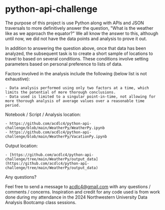 # python-api-challenge

The purpose of this project is use Python along with APIs and JSON traversals to  more definitively answer the question, "What is the weather like as we approach the equator?" We all know the answer to this, although until now, we did not have the data points and analysis to prove it out.

In addition to answering the question above, once that data has been analyzed, the subsequent task is to create a short sample of locations to travel to based on several conditions.  These conditions involve setting parameters based on personal preference to lists of data.

Factors involved in the analysis include the following (below list is not exhaustive):

    - Data analysis performed using only two factors at a time, which limits the potential of more thorough conclusions.
    - Data used is limited to a singular point-in-time, not allowing for more thorough analysis of average values over a reasonable time period.
    
Notebook / Script / Analysis location:

    - https://github.com/acdlc4/python-api-challenge/blob/main/WeatherPy/WeatherPy.ipynb
    - https://github.com/acdlc4/python-api-challenge/blob/main/WeatherPy/VacationPy.ipynb
    
Output location:

    - [https://github.com/acdlc4/python-api-challenge/tree/main/WeatherPy/output_data](https://github.com/acdlc4/python-api-challenge/tree/main/WeatherPy/output_data)

Any questions?

Feel free to send a message to acdlc4@gmail.com with any questions / comments / concerns. Inspiration and credit for any code used is from work done during my attendance in the 2024 Northwestern University Data Analysis Bootcamp class sessions.
